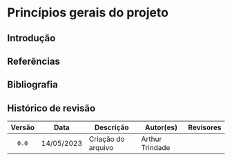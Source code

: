 # Princípios gerais do projeto
## Introdução

## Referências
<!-- FONTES CITADAS UTILIZADAS PARA EMBASAR O TEXTO. REMOVER CASO NÃO HOUVER  -->

## Bibliografia
<!-- FONTES CONSULTADAS DURANTE A ELABORAÇÃO DO TEXTO, CITADAS OU NÃO. REMOVER CASO NÃO HOUVER -->

## Histórico de revisão

| Versão     | Data        | Descrição            | Autor(es)                          | Revisores      |
| :--------: | :---------: | -------------------- | ---------------------------------- | -------------- |
| `0.0`      |  14/05/2023 | Criação do arquivo   | Arthur Trindade                    |  |